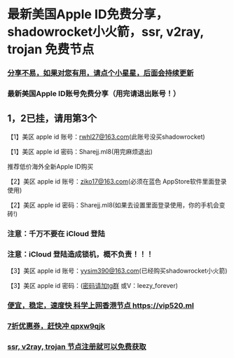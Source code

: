 # 最新美国Apple ID免费分享，shadowrocket小火箭，ssr, v2ray, trojan 免费节点

### [分享不易，如果对您有用，请点个小星星，后面会持续更新](https://github.com/kxswgj/appleid-free)

### 最新美国Apple ID账号免费分享（用完请退出账号！）

## 1，2已挂，请用第3个

【1】美区 apple id 账号：rwhl27@163.com(此账号没买shadowrocket)

【1】美区 apple id 密码：Sharejj.ml8(用完麻烦退出)

推荐低价海外全新Apple ID购买

【2】美区 apple id 账号：ziko17@163.com(必须在蓝色 AppStore软件里面登录使用)

【2】美区 apple id 密码：Sharejj.ml8(如果去设置里面登录使用，你的手机会变砖!)

### 注意：千万不要在 iCloud 登陆

### 注意：iCloud 登陆造成锁机，概不负责！！！

【3】美区 apple id 账号：yysim390@163.com(已经购买shadowrocket小火箭)

【3】美区 apple id 密码：(<a href="https://t.me/apple_id_share" target="_blank">密码请加tg群</a> 或V：leezy_forever)



### <a href="https://vip520.ml" target="_blank">便宜，稳定，速度快 科学上网香港节点 https://vip520.ml</a>

### <a href="https://vip520.ml" target="_blank">7折优惠券，赶快冲 qpxw9qjk </a>

### <a href="https://vip520.ml" target="_blank">ssr, v2ray, trojan 节点注册就可以免费获取</a>
